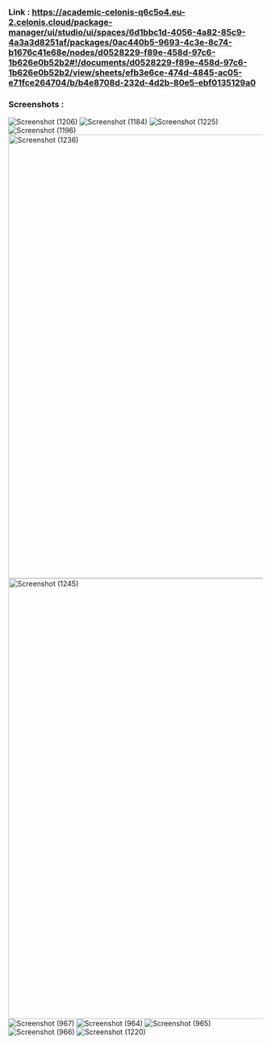 ### Link : https://academic-celonis-q6c5o4.eu-2.celonis.cloud/package-manager/ui/studio/ui/spaces/6d1bbc1d-4056-4a82-85c9-4a3a3d8251af/packages/0ac440b5-9693-4c3e-8c74-b1676c41e68e/nodes/d0528229-f89e-458d-97c6-1b626e0b52b2#!/documents/d0528229-f89e-458d-97c6-1b626e0b52b2/view/sheets/efb3e6ce-474d-4845-ac05-e71fce264704/b/b4e8708d-232d-4d2b-80e5-ebf0135129a0

### Screenshots :

![Screenshot (1206)](https://github.com/user-attachments/assets/88454e0b-b8c1-4825-bbd1-f4e4101d6c63)
![Screenshot (1184)](https://github.com/user-attachments/assets/cd4b8708-d0aa-4980-8806-c3d714e4200d)
![Screenshot (1225)](https://github.com/user-attachments/assets/489346f1-55a0-4a73-bf6c-e9951bccbdbe)
![Screenshot (1196)](https://github.com/user-attachments/assets/1ce5cdff-5914-42f9-9dc8-781e14f2e6da)
<img width="1920" height="880" alt="Screenshot (1236)" src="https://github.com/user-attachments/assets/819cf1cb-a833-4b5d-8a9e-55d096f1d52c" /> 
<img width="1920" height="874" alt="Screenshot (1245)" src="https://github.com/user-attachments/assets/321bcec1-74b2-4a46-9752-9414b8317678" />
![Screenshot (967)](https://github.com/user-attachments/assets/6933f932-d424-4d47-b1de-d66702301181)
![Screenshot (964)](https://github.com/user-attachments/assets/fadf9af8-0223-4ac5-b25a-eed055e9e916)
![Screenshot (965)](https://github.com/user-attachments/assets/04a4dba4-7631-4377-aa71-7bd94215b71a)
![Screenshot (966)](https://github.com/user-attachments/assets/acad5890-2361-4cba-addb-c561b1ae3b73)
![Screenshot (1220)](https://github.com/user-attachments/assets/fea474af-0628-45fe-85a4-52beeb5071b9)
